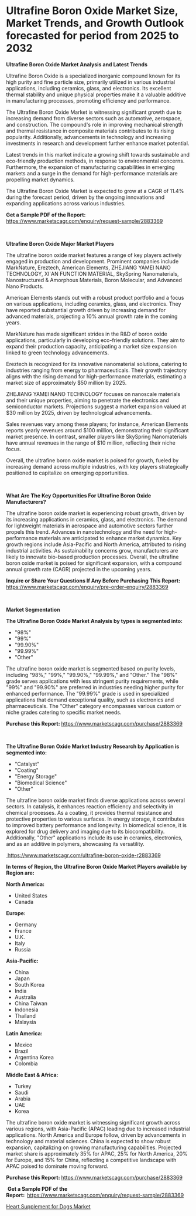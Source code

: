 <p><h1>Ultrafine Boron Oxide Market Size, Market Trends, and Growth Outlook forecasted for period from 2025 to 2032</h1></p><p><strong>Ultrafine Boron Oxide Market Analysis and Latest Trends</strong></p>
<p><p>Ultrafine Boron Oxide is a specialized inorganic compound known for its high purity and fine particle size, primarily utilized in various industrial applications, including ceramics, glass, and electronics. Its excellent thermal stability and unique physical properties make it a valuable additive in manufacturing processes, promoting efficiency and performance.</p><p>The Ultrafine Boron Oxide Market is witnessing significant growth due to increasing demand from diverse sectors such as automotive, aerospace, and construction. The compound's role in improving mechanical strength and thermal resistance in composite materials contributes to its rising popularity. Additionally, advancements in technology and increasing investments in research and development further enhance market potential.</p><p>Latest trends in this market indicate a growing shift towards sustainable and eco-friendly production methods, in response to environmental concerns. Furthermore, the expansion of manufacturing capabilities in emerging markets and a surge in the demand for high-performance materials are propelling market dynamics. </p><p>The Ultrafine Boron Oxide Market is expected to grow at a CAGR of 11.4% during the forecast period, driven by the ongoing innovations and expanding applications across various industries.</p></p>
<p><strong>Get a Sample PDF of the Report:&nbsp;</strong> <a href="https://www.marketscagr.com/enquiry/request-sample/2883369?utm_campaign=2650&utm_medium=2&utm_source=Github&utm_content=ia&utm_term=13032025&utm_id=ultrafine-boron-oxide">https://www.marketscagr.com/enquiry/request-sample/2883369</a></p>
<p>&nbsp;</p>
<p><strong>Ultrafine Boron Oxide Major Market Players</strong></p>
<p><p>The ultrafine boron oxide market features a range of key players actively engaged in production and development. Prominent companies include MarkNature, Ereztech, American Elements, ZHEJIANG YAMEI NANO TECHNOLOGY, XI`AN FUNCTION MATERIAL, SkySpring Nanomaterials, Nanostructured & Amorphous Materials, Boron Molecular, and Advanced Nano Products. </p><p>American Elements stands out with a robust product portfolio and a focus on various applications, including ceramics, glass, and electronics. They have reported substantial growth driven by increasing demand for advanced materials, projecting a 10% annual growth rate in the coming years.</p><p>MarkNature has made significant strides in the R&D of boron oxide applications, particularly in developing eco-friendly solutions. They aim to expand their production capacity, anticipating a market size expansion linked to green technology advancements.</p><p>Ereztech is recognized for its innovative nanomaterial solutions, catering to industries ranging from energy to pharmaceuticals. Their growth trajectory aligns with the rising demand for high-performance materials, estimating a market size of approximately $50 million by 2025.</p><p>ZHEJIANG YAMEI NANO TECHNOLOGY focuses on nanoscale materials and their unique properties, aiming to penetrate the electronics and semiconductor markets. Projections suggest a market expansion valued at $30 million by 2025, driven by technological advancements.</p><p>Sales revenues vary among these players; for instance, American Elements reports yearly revenues around $100 million, demonstrating their significant market presence. In contrast, smaller players like SkySpring Nanomaterials have annual revenues in the range of $10 million, reflecting their niche focus.</p><p>Overall, the ultrafine boron oxide market is poised for growth, fueled by increasing demand across multiple industries, with key players strategically positioned to capitalize on emerging opportunities.</p></p>
<p>&nbsp;</p>
<p><strong>What Are The Key Opportunities For Ultrafine Boron Oxide Manufacturers?</strong></p>
<p><p>The ultrafine boron oxide market is experiencing robust growth, driven by its increasing applications in ceramics, glass, and electronics. The demand for lightweight materials in aerospace and automotive sectors further propels this trend. Advances in nanotechnology and the need for high-performance materials are anticipated to enhance market dynamics. Key growth regions include Asia-Pacific and North America, attributed to rising industrial activities. As sustainability concerns grow, manufacturers are likely to innovate bio-based production processes. Overall, the ultrafine boron oxide market is poised for significant expansion, with a compound annual growth rate (CAGR) projected in the upcoming years.</p></p>
<p><strong>Inquire or Share Your Questions If Any Before Purchasing This Report:</strong> <a href="https://www.marketscagr.com/enquiry/pre-order-enquiry/2883369?utm_campaign=2650&utm_medium=2&utm_source=Github&utm_content=ia&utm_term=13032025&utm_id=ultrafine-boron-oxide">https://www.marketscagr.com/enquiry/pre-order-enquiry/2883369</a></p>
<p>&nbsp;</p>
<p><strong>Market Segmentation</strong></p>
<p><strong>The Ultrafine Boron Oxide Market Analysis by types is segmented into:</strong></p>
<p><ul><li>"98%"</li><li>"99%"</li><li>"99.90%"</li><li>"99.99%"</li><li>"Other"</li></ul></p>
<p><p>The ultrafine boron oxide market is segmented based on purity levels, including "98%," "99%," "99.90%," "99.99%," and "Other." The "98%" grade serves applications with less stringent purity requirements, while "99%" and "99.90%" are preferred in industries needing higher purity for enhanced performance. The "99.99%" grade is used in specialized applications that demand exceptional quality, such as electronics and pharmaceuticals. The "Other" category encompasses various custom or niche grades catering to specific market needs.</p></p>
<p><strong>Purchase this Report:&nbsp;</strong><a href="https://www.marketscagr.com/purchase/2883369?utm_campaign=2650&utm_medium=2&utm_source=Github&utm_content=ia&utm_term=13032025&utm_id=ultrafine-boron-oxide">https://www.marketscagr.com/purchase/2883369</a></p>
<p>&nbsp;</p>
<p><strong>The Ultrafine Boron Oxide Market Industry Research by Application is segmented into:</strong></p>
<p><ul><li>"Catalyst"</li><li>"Coating"</li><li>"Energy Storage"</li><li>"Biomedical Science"</li><li>"Other"</li></ul></p>
<p><p>The ultrafine boron oxide market finds diverse applications across several sectors. In catalysis, it enhances reaction efficiency and selectivity in chemical processes. As a coating, it provides thermal resistance and protective properties to various surfaces. In energy storage, it contributes to improved battery performance and longevity. In biomedical science, it is explored for drug delivery and imaging due to its biocompatibility. Additionally, "Other" applications include its use in ceramics, electronics, and as an additive in polymers, showcasing its versatility.</p></p>
<p><a href="https://www.marketscagr.com/ultrafine-boron-oxide-r2883369?utm_campaign=2650&utm_medium=2&utm_source=Github&utm_content=ia&utm_term=13032025&utm_id=ultrafine-boron-oxide">&nbsp;https://www.marketscagr.com/ultrafine-boron-oxide-r2883369</a></p>
<p><strong>In terms of Region, the Ultrafine Boron Oxide Market Players available by Region are:</strong></p>
<p>
    <p> <strong> North America: </strong>
        <ul>
            <li>United States</li>
            <li>Canada</li>
        </ul>
        </p> 
    <p> <strong> Europe: </strong>
        <ul>
            <li>Germany</li>
            <li>France</li>
            <li>U.K.</li>
            <li>Italy</li>
            <li>Russia</li>
        </ul>
        </p> 
    <p> <strong> Asia-Pacific: </strong>
        <ul>
            <li>China</li>
            <li>Japan</li>
            <li>South Korea</li>
            <li>India</li>
            <li>Australia</li>
            <li>China Taiwan</li>
            <li>Indonesia</li>
            <li>Thailand</li>
            <li>Malaysia</li>
        </ul>
        </p> 
    <p> <strong> Latin America: </strong>
        <ul>
            <li>Mexico</li>
            <li>Brazil</li>
            <li>Argentina Korea</li>
            <li>Colombia</li>
        </ul>
        </p> 
    <p> <strong> Middle East & Africa: </strong>
        <ul>
            <li>Turkey</li>
            <li>Saudi</li>
            <li>Arabia</li>
            <li>UAE</li>
            <li>Korea</li>
        </ul>
    </p>
    </p>
<p><p>The ultrafine boron oxide market is witnessing significant growth across various regions, with Asia-Pacific (APAC) leading due to increased industrial applications. North America and Europe follow, driven by advancements in technology and material sciences. China is expected to show robust expansion, capitalizing on growing manufacturing capabilities. Projected market share is approximately 35% for APAC, 25% for North America, 20% for Europe, and 15% for China, reflecting a competitive landscape with APAC poised to dominate moving forward.</p></p>
<p><strong>Purchase this Report: </strong><a href="https://www.marketscagr.com/purchase/2883369?utm_campaign=2650&utm_medium=2&utm_source=Github&utm_content=ia&utm_term=13032025&utm_id=ultrafine-boron-oxide">https://www.marketscagr.com/purchase/2883369</a></p>
<p>&nbsp;<strong>Get a Sample PDF of the Report:&nbsp;&nbsp;</strong><a href="https://www.marketscagr.com/enquiry/request-sample/2883369?utm_campaign=2650&utm_medium=2&utm_source=Github&utm_content=ia&utm_term=13032025&utm_id=ultrafine-boron-oxide">https://www.marketscagr.com/enquiry/request-sample/2883369</a></p>
<p><strong></strong></p>
<p><p><a href="https://github.com/bolalfredia7777/Market-Research-Report-List-1/blob/main/heart-supplement-for-dogs-market.md?utm_campaign=2650&utm_medium=2&utm_source=Github&utm_content=ia&utm_term=13032025&utm_id=ultrafine-boron-oxide">Heart Supplement for Dogs Market</a></p></p>
